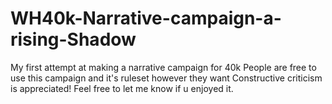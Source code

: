 # WH40k-Narrative-campaign-a-rising-Shadow
My first attempt at making a narrative campaign for 40k
People are free to use this campaign and it's ruleset however they want
Constructive criticism is appreciated! 
Feel free to let me know if u enjoyed it.
